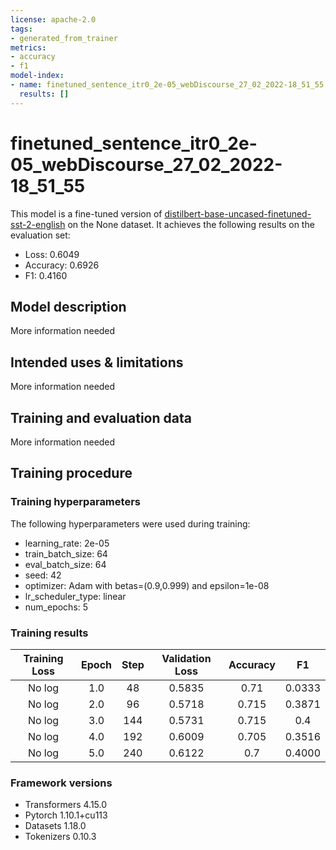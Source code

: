 ```yaml
---
license: apache-2.0
tags:
- generated_from_trainer
metrics:
- accuracy
- f1
model-index:
- name: finetuned_sentence_itr0_2e-05_webDiscourse_27_02_2022-18_51_55
  results: []
---
```


<!-- This model card has been generated automatically according to the information the Trainer had access to. You
should probably proofread and complete it, then remove this comment. -->

# finetuned_sentence_itr0_2e-05_webDiscourse_27_02_2022-18_51_55

This model is a fine-tuned version of [distilbert-base-uncased-finetuned-sst-2-english](https://huggingface.co/distilbert-base-uncased-finetuned-sst-2-english) on the None dataset.
It achieves the following results on the evaluation set:
- Loss: 0.6049
- Accuracy: 0.6926
- F1: 0.4160

## Model description

More information needed

## Intended uses & limitations

More information needed

## Training and evaluation data

More information needed

## Training procedure

### Training hyperparameters

The following hyperparameters were used during training:
- learning_rate: 2e-05
- train_batch_size: 64
- eval_batch_size: 64
- seed: 42
- optimizer: Adam with betas=(0.9,0.999) and epsilon=1e-08
- lr_scheduler_type: linear
- num_epochs: 5

### Training results

| Training Loss | Epoch | Step | Validation Loss | Accuracy | F1     |
|:-------------:|:-----:|:----:|:---------------:|:--------:|:------:|
| No log        | 1.0   | 48   | 0.5835          | 0.71     | 0.0333 |
| No log        | 2.0   | 96   | 0.5718          | 0.715    | 0.3871 |
| No log        | 3.0   | 144  | 0.5731          | 0.715    | 0.4    |
| No log        | 4.0   | 192  | 0.6009          | 0.705    | 0.3516 |
| No log        | 5.0   | 240  | 0.6122          | 0.7      | 0.4000 |


### Framework versions

- Transformers 4.15.0
- Pytorch 1.10.1+cu113
- Datasets 1.18.0
- Tokenizers 0.10.3
